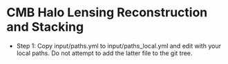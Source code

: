 CMB Halo Lensing Reconstruction and Stacking
============================================

* Step 1: Copy input/paths.yml to input/paths_local.yml and edit with your local paths. Do not attempt to add the latter file to the git tree.
